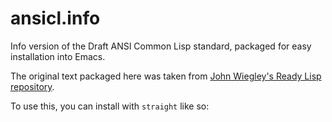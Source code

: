 # ansicl.info
Info version of the Draft ANSI Common Lisp standard, packaged for easy
installation into Emacs.

The original text packaged here was taken from [John Wiegley's Ready
Lisp repository](https://github.com/jwiegley/ready-lisp).

To use this, you can install with `straight` like so:

```emacs-lisp

```
